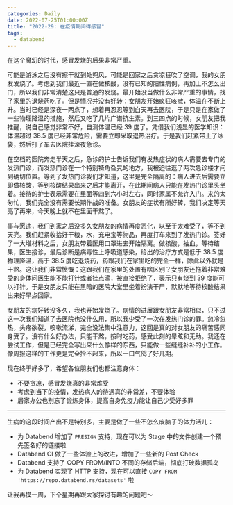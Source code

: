 ```yaml
---
categories: Daily
date: 2022-07-25T01:00:00Z
title: "2022-29: 在疫情期间得感冒"
tags:
  - databend
---
```


在这个魔幻的时代，感冒发烧的后果非常严重。

可能是游泳之后没有擦干就到处兜风，可能是回家之后贪凉狂吹了空调，我的女朋友发烧了。考虑到我们最近一直在做核酸，没有已知的阳性病例，再加上不怎么出门，所以我们非常清楚这只是普通的发烧。最开始没当做什么非常严重的事情，找了家里的退烧药吃了。但是情况并没有好转：女朋友开始疯狂咳嗽，体温在不断上升。当时已经是深夜一两点了，想着再忍忍等到白天再去医院，于是只是在家做了一些物理降温的措施，然后又吃了几片广谱抗生素。到三四点的时候，女朋友把我推醒，说自己感觉非常不好，自测体温已经 39 度了。凭借我们浅显的医学知识：体温超过 38.5 度已经非常危险，需要立即采取退热治疗。于是我们赶紧带上了冰袋，然后打了车去医院挂深夜急诊。

在空档的医院奔走半天之后，急诊的护士告诉我们有发热症状的病人需要去专门的发热门诊，而发热门诊在一个特别犄角旮旯的地方，我被迫往返了两次急诊楼才问到确切位置。等到了发热门诊我们才知道，这里是完全隔离的：病人进去后需要立即做核酸，等到核酸结果出来之后才能离开，在此期间病人只能在发热门诊里头坐着。接待的护士表示需要在里面等四到六小时左右，同时家属不允许入门。来的太匆忙，我们完全没有需要长期作战的准备。女朋友的症状有所好转，我们决定等天亮了再来，今天晚上就不在里面干熬了。

事与愿违，我们到家之后没多久女朋友的病情再度恶化，以至于太难受了，等不到天亮。我们赶紧收拾好干粮，水，充电宝等物品，再度打车来到了发热门诊。签好了一大堆材料之后，女朋友带着医用口罩进去开始隔离。做核酸，抽血，等待结果，医生接诊，最后诊断是病毒性上呼吸道感染，给出的治疗方式是低于 38.5 度物理降温，高于 38.5 度吃退烧药，药跟我们在家里吃的完全一样，除此以外就是干熬。这让我们非常愤慨：这跟我们在家里的处置有啥区别？女朋友还拖着非常难受的身体问医生能不能打针或者挂点滴，被直接拒绝了，表示只有烧到 39 度能可以打针。于是女朋友只能在黑暗的医院大堂里坐着扮演干尸，默默地等待核酸结果出来好早点回家。

女朋友的病好转没多久，我也开始发烧了。病情的进展跟女朋友非常相似，只不过这一次我们知道了去医院也没什么用，所以我少受了一次在发热门诊的罪。忽冷忽热，头疼欲裂，咳嗽流涕，完全没法集中注意力，这回是真的对女朋友的痛苦感同身受了。没有什么好办法，只能干熬，按时吃药，感受此刻的晕眩和无助。我还在尝试工作，但是已经完全写出来什么像样的东西，只能做一些缝缝补补的小工作。像周报这样的工作更是完全捡不起来，所以一口气鸽了好几期。

现在终于好多了，希望各位朋友们也都注意身体：

- 不要贪凉，感冒发烧真的非常难受
- 考虑到当下的疫情，发热病人的待遇真的非常差，不要体验
- 居家办公也别忘了锻炼身体，提高自身免疫力能让自己少受好多罪

---

生病的这段时间产出不是特别多，主要是做了一些不怎么废脑子的体力活儿：

- 为 Databend 增加了 `PRESIGN` 支持，现在可以为 Stage 中的文件创建一个预先签名好的链接啦
- Databend CI 做了一些体验上的改进，增加了一些新的 Post Check
- Databend 支持了 COPY FROM/INTO 不同的存储后端，彻底打破数据孤岛
- 为 Databend 实现了 HTTP 支持，现在可以直接 `COPY FROM 'https://repo.databend.rs/datasets'` 啦

让我再摸一周，下个星期再跟大家探讨有趣的问题吧～
